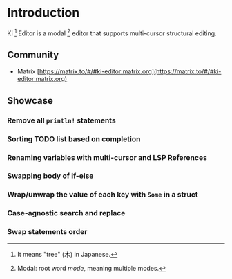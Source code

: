 # Introduction

Ki [^1] Editor is a modal [^2] editor that supports multi-cursor structural editing.

[^1]: It means "tree" (木) in Japanese.
[^2]: Modal: root word _mode_, meaning multiple modes.

## Community

- Matrix [https://matrix.to/#/#ki-editor:matrix.org](https://matrix.to/#/#ki-editor:matrix.org)

## Showcase

### Remove all `println!` statements

<script src="https://asciinema.org/a/660730.js" id="asciicast-660730" async="true"></script>

### Sorting TODO list based on completion

<script src="https://asciinema.org/a/660731.js" id="asciicast-660731" async="true"></script>

### Renaming variables with multi-cursor and LSP References

<script src="https://asciinema.org/a/660732.js" id="asciicast-660732" async="true"></script>

### Swapping body of if-else

<script src="https://asciinema.org/a/660734.js" id="asciicast-660734" async="true"></script>

### Wrap/unwrap the value of each key with `Some` in a struct

<script src="https://asciinema.org/a/660735.js" id="asciicast-660735" async="true"></script>

### Case-agnostic search and replace

<script src="https://asciinema.org/a/660737.js" id="asciicast-660737" async="true"></script>

### Swap statements order

<script src="https://asciinema.org/a/660738.js" id="asciicast-660738" async="true"></script>
